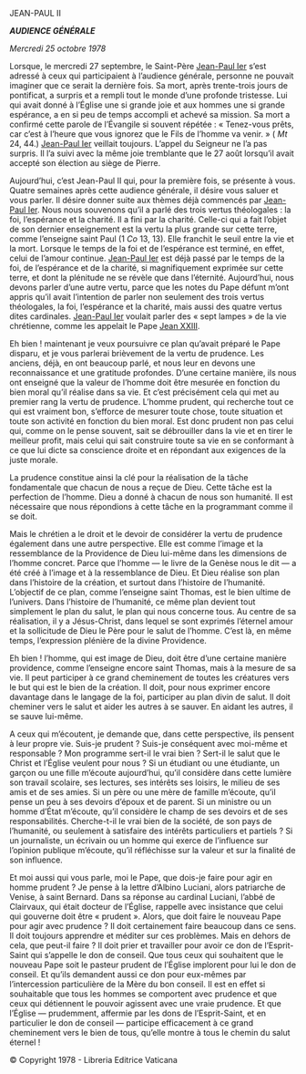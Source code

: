 JEAN-PAUL II

***AUDIENCE GÉNÉRALE***

*Mercredi 25 octobre 1978*

Lorsque, le mercredi 27 septembre, le Saint-Père [Jean-Paul Ier](/content/john-paul-i/fr.html) s’est adressé à ceux qui participaient à l’audience générale, personne ne pouvait imaginer que ce serait la dernière fois. Sa mort, après trente-trois jours de pontificat, a surpris et a rempli tout le monde d’une profonde tristesse. Lui qui avait donné à l’Église une si grande joie et aux hommes une si grande espérance, a en si peu de temps accompli et achevé sa mission. Sa mort a confirmé cette parole de l’Évangile si souvent répétée : « Tenez-vous prêts, car c’est à l’heure que vous ignorez que le Fils de l’homme va venir. » ( *Mt* 24, 44.) [Jean-Paul Ier](/content/john-paul-i/fr.html) veillait toujours. L’appel du Seigneur ne l’a pas surpris. Il l’a suivi avec la même joie tremblante que le 27 août lorsqu’il avait accepté son élection au siège de Pierre.

Aujourd’hui, c’est Jean-Paul II qui, pour la première fois, se présente à vous. Quatre semaines après cette audience générale, il désire vous saluer et vous parler. Il désire donner suite aux thèmes déjà commencés par [Jean-Paul Ier](/content/john-paul-i/fr.html). Nous nous souvenons qu’il a parlé des trois vertus théologales : la foi, l’espérance et la charité. Il a fini par la charité. Celle-ci qui a fait l’objet de son dernier enseignement est la vertu la plus grande sur cette terre, comme l’enseigne saint Paul (1 *Co* 13, 13). Elle franchit le seuil entre la vie et la mort. Lorsque le temps de la foi et de l’espérance est terminé, en effet, celui de l’amour continue. [Jean-Paul Ier](/content/john-paul-i/fr.html) est déjà passé par le temps de la foi, de l’espérance et de la charité, si magnifiquement exprimée sur cette terre, et dont la plénitude ne se révèle que dans l’éternité. Aujourd’hui, nous devons parler d’une autre vertu, parce que les notes du Pape défunt m’ont appris qu’il avait l’intention de parler non seulement des trois vertus théologales, la foi, l’espérance et la charité, mais aussi des quatre vertus dites cardinales. [Jean-Paul Ier](/content/john-paul-i/fr.html) voulait parler des « sept lampes » de la vie chrétienne, comme les appelait le Pape [Jean XXIII](/content/john-xxiii/fr.html).

Eh bien ! maintenant je veux poursuivre ce plan qu’avait préparé le Pape disparu, et je vous parlerai brièvement de la vertu de prudence. Les anciens, déjà, en ont beaucoup parlé, et nous leur en devons une reconnaissance et une gratitude profondes. D’une certaine manière, ils nous ont enseigné que la valeur de l’homme doit être mesurée en fonction du bien moral qu’il réalise dans sa vie. Et c’est précisément cela qui met au premier rang la vertu de prudence. L’homme prudent, qui recherche tout ce qui est vraiment bon, s’efforce de mesurer toute chose, toute situation et toute son activité en fonction du bien moral. Est donc prudent non pas celui qui, comme on le pense souvent, sait se débrouiller dans la vie et en tirer le meilleur profit, mais celui qui sait construire toute sa vie en se conformant à ce que lui dicte sa conscience droite et en répondant aux exigences de la juste morale.

La prudence constitue ainsi la clé pour la réalisation de la tâche fondamentale que chacun de nous a reçue de Dieu. Cette tâche est la perfection de l’homme. Dieu a donné à chacun de nous son humanité. Il est nécessaire que nous répondions à cette tâche en la programmant comme il se doit.

Mais le chrétien a le droit et le devoir de considérer la vertu de prudence également dans une autre perspective. Elle est comme l’image et la ressemblance de la Providence de Dieu lui-même dans les dimensions de l’homme concret. Parce que l’homme — le livre de la Genèse nous le dit — a été créé à l’image et à la ressemblance de Dieu. Et Dieu réalise son plan dans l’histoire de la création, et surtout dans l’histoire de l’humanité. L’objectif de ce plan, comme l’enseigne saint Thomas, est le bien ultime de l’univers. Dans l’histoire de l’humanité, ce même plan devient tout simplement le plan du salut, le plan qui nous concerne tous. Au centre de sa réalisation, il y a Jésus-Christ, dans lequel se sont exprimés l’éternel amour et la sollicitude de Dieu le Père pour le salut de l’homme. C’est là, en même temps, l’expression plénière de la divine Providence.

Eh bien ! l’homme, qui est image de Dieu, doit être d’une certaine manière providence, comme l’enseigne encore saint Thomas, mais à la mesure de sa vie. Il peut participer à ce grand cheminement de toutes les créatures vers le but qui est le bien de la création. Il doit, pour nous exprimer encore davantage dans le langage de la foi, participer au plan divin de salut. Il doit cheminer vers le salut et aider les autres à se sauver. En aidant les autres, il se sauve lui-même.

A ceux qui m’écoutent, je demande que, dans cette perspective, ils pensent à leur propre vie. Suis-je prudent ? Suis-je conséquent avec moi-même et responsable ? Mon programme sert-il le vrai bien ? Sert-il le salut que le Christ et l’Église veulent pour nous ? Si un étudiant ou une étudiante, un garçon ou une fille m’écoute aujourd’hui, qu’il considère dans cette lumière son travail scolaire, ses lectures, ses intérêts ses loisirs, le milieu de ses amis et de ses amies. Si un père ou une mère de famille m’écoute, qu’il pense un peu à ses devoirs d’époux et de parent. Si un ministre ou un homme d’État m’écoute, qu’il considère le champ de ses devoirs et de ses responsabilités. Cherche-t-il le vrai bien de la société, de son pays de l’humanité, ou seulement à satisfaire des intérêts particuliers et partiels ? Si un journaliste, un écrivain ou un homme qui exerce de l’influence sur l’opinion publique m’écoute, qu’il réfléchisse sur la valeur et sur la finalité de son influence.

Et moi aussi qui vous parle, moi le Pape, que dois-je faire pour agir en homme prudent ? Je pense à la lettre d’Albino Luciani, alors patriarche de Venise, à saint Bernard. Dans sa réponse au cardinal Luciani, l’abbé de Clairvaux, qui était docteur de l’Église, rappelle avec insistance que celui qui gouverne doit être « prudent ». Alors, que doit faire le nouveau Pape pour agir avec prudence ? Il doit certainement faire beaucoup dans ce sens. Il doit toujours apprendre et méditer sur ces problèmes. Mais en dehors de cela, que peut-il faire ? Il doit prier et travailler pour avoir ce don de l’Esprit-Saint qui s’appelle le don de conseil. Que tous ceux qui souhaitent que le nouveau Pape soit le pasteur prudent de l’Église implorent pour lui le don de conseil. Et qu’ils demandent aussi ce don pour eux-mêmes par l’intercession particulière de la Mère du bon conseil. Il est en effet si souhaitable que tous les hommes se comportent avec prudence et que ceux qui détiennent le pouvoir agissent avec une vraie prudence. Et que l’Église — prudemment, affermie par les dons de l’Esprit-Saint, et en particulier le don de conseil — participe efficacement à ce grand cheminement vers le bien de tous, qu’elle montre à tous le chemin du salut éternel !

© Copyright 1978 - Libreria Editrice Vaticana
